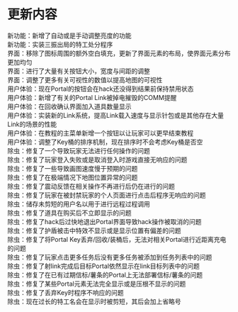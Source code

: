 # 更新内容

新功能：新增了自动或是手动调整亮度的功能  
新功能：实装三振出局的特工处分程序  
界面：移除了图标周围的额外空白填充，更新了界面元素的布局，使界面元素分布更加均匀  
界面：进行了大量有关按钮大小，宽度与间距的调整  
界面：调整了更多有关可视性的数值以提高地图的可视性  
用户体验：现在Portal的按钮会在hack还没得到结果前保持禁用状态  
用户体验：新增了有关的Portal Link被掉电摧毁的COMM提醒  
用户体验：在回收确认界面加入道具数量显示  
用户体验：实装新的Link系统，提高Link载入速度与显示针包或是其他存在大量Link的场景的性能  
用户体验：在教程的主菜单新增一个按钮以让玩家可以更早结束教程  
用户体验：调整了Key桶的排序机制，现在排序时不会考虑Key桶是否空  
除虫：修复了一个导致玩家无法进行任何操作的问题  
除虫：修复了玩家登入失败或是取消登入时游戏直接无响应的问题  
除虫：修复了一些导致画图速度慢于预期的问题  
除虫：修复了在极端情况下地图位置异常的问题  
除虫：修复了震动反馈在相关操作不再进行后仍在进行的问题  
除虫：修复了玩家在被封禁玩家的个人页面进行点击后程序无响应的问题  
除虫：储存未剪短的用户名以用于进行远程过程调用  
除虫：修复了道具在购买后不立即显示的问题  
除虫：修复了hack后过快地退出Portal界面导致hack操作被取消的问题  
除虫：修复了护盾被击中特效不显示或是显示位置有偏差的问题  
除虫：修复了将Portal Key丢弃/回收/装桶后，无法对相关Portal进行近距离充电的问题  
除虫：修复了玩家点击更多任务后没有更多任务被添加到任务列表中的问题  
除虫：修复了射link完成后目标Portal依然显示在link目标列表中的问题  
除虫：修复了在已有过期信标/薯条的Portal上无法部署信标/薯条的问题  
除虫：修复了某些Portal元素无法完全显示或是压根不显示的问题  
除虫：修复了丢弃Key时程序不响应的问题  
除虫：现在过长的特工名会在显示时被剪短，其后会加上省略号  